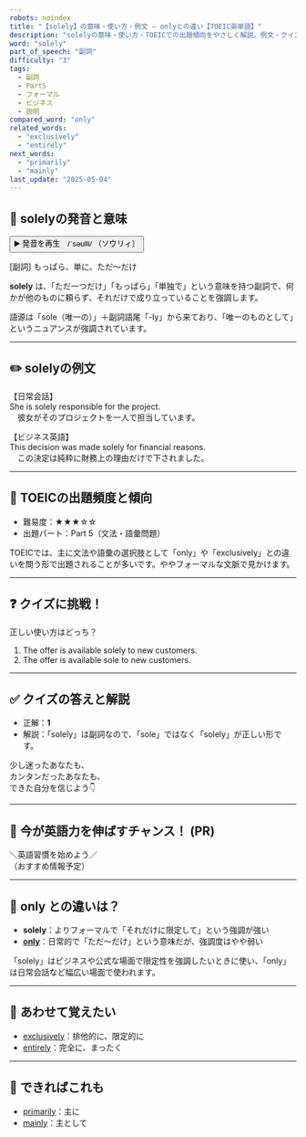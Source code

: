 ```yaml
---
robots: noindex
title: "【solely】の意味・使い方・例文 ― onlyとの違い【TOEIC英単語】"
description: "solelyの意味・使い方・TOEICでの出題傾向をやさしく解説。例文・クイズ付きでonlyとの違いもわかりやすく学べます。"
word: "solely"
part_of_speech: "副詞"
difficulty: "3"
tags:
  - 副詞
  - Part5
  - フォーマル
  - ビジネス
  - 説明
compared_word: "only"
related_words:
  - "exclusively"
  - "entirely"
next_words:
  - "primarily"
  - "mainly"
last_update: "2025-05-04"
---
```


## 🔰 solelyの発音と意味

<button class="play-audio" onclick="playTTS('solely')">
  <span class="play-audio-main">
    ▶️ 発音を再生　/ˈsəʊlli/
  </span>
  <span class="play-audio-sub">
    （ソウリィ）
  </span>
</button>

[副詞] もっぱら、単に、ただ～だけ

**solely** は、「ただ一つだけ」「もっぱら」「単独で」という意味を持つ副詞で、何かが他のものに頼らず、それだけで成り立っていることを強調します。

語源は「sole（唯一の）」＋副詞語尾「-ly」から来ており、「唯一のものとして」というニュアンスが強調されています。

---

## ✏️ solelyの例文

【日常会話】  
She is solely responsible for the project.  
　彼女がそのプロジェクトを一人で担当しています。

【ビジネス英語】  
This decision was made solely for financial reasons.  
　この決定は純粋に財務上の理由だけで下されました。

---

## 🎯 TOEICの出題頻度と傾向

- 難易度：★★★☆☆
- 出題パート：Part 5（文法・語彙問題）

TOEICでは、主に文法や語彙の選択肢として「only」や「exclusively」との違いを問う形で出題されることが多いです。ややフォーマルな文脈で見かけます。

---

## ❓ クイズに挑戦！

正しい使い方はどっち？

1. The offer is available solely to new customers.  
2. The offer is available sole to new customers.

---

## ✅ クイズの答えと解説

- 正解：**1**
- 解説：「solely」は副詞なので、「sole」ではなく「solely」が正しい形です。

少し迷ったあなたも、  
カンタンだったあなたも、  
できた自分を信じよう👇️

---

## 🚀 今が英語力を伸ばすチャンス！ (PR)

<div class="info-center">
＼英語習慣を始めよう／<br>  
（おすすめ情報予定）
</div>

---

## 🤔  only との違いは？

- **solely**：よりフォーマルで「それだけに限定して」という強調が強い
- **[only](/word/only/)**：日常的で「ただ～だけ」という意味だが、強調度はやや弱い

「solely」はビジネスや公式な場面で限定性を強調したいときに使い、「only」は日常会話など幅広い場面で使われます。

---

## 🧩 あわせて覚えたい

- [exclusively](/word/exclusively/)：排他的に、限定的に
- [entirely](/word/entirely/)：完全に、まったく

---

## 📖 できればこれも

- [primarily](/word/primarily/)：主に
- [mainly](/word/mainly/)：主として

<!-- cvid: aid49_bid13 -->
